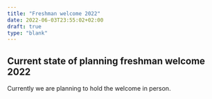 ```yaml
---
title: "Freshman welcome 2022"
date: 2022-06-03T23:55:02+02:00
draft: true
type: "blank"
---
```


## Current state of planning freshman welcome 2022

Currently we are planning to hold the welcome in person.
